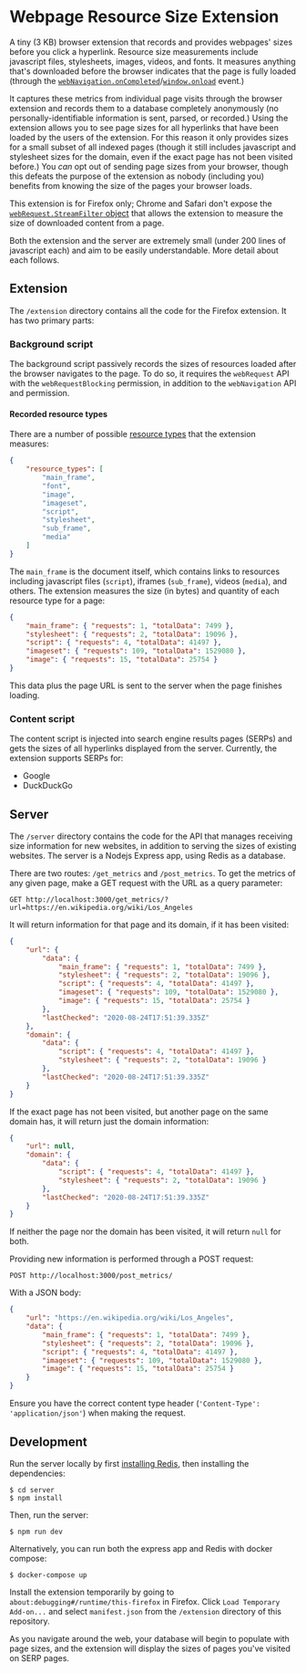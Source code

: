 # Webpage Resource Size Extension

A tiny (3 KB) browser extension that records and provides webpages' sizes before you click a hyperlink. Resource size measurements include javascript files, stylesheets, images, videos, and fonts. It measures anything that's downloaded before the browser indicates that the page is fully loaded (through the [`webNavigation.onCompleted`](https://developer.mozilla.org/en-US/docs/Mozilla/Add-ons/WebExtensions/API/webNavigation/onCompleted)/[`window.onload`](https://developer.mozilla.org/en-US/docs/Web/API/Window/load_event) event.)

It captures these metrics from individual page visits through the browser extension and records them to a database completely anonymously (no personally-identifiable information is sent, parsed, or recorded.) Using the extension allows you to see page sizes for all hyperlinks that have been loaded by the users of the extension. For this reason it only provides sizes for a small subset of all indexed pages (though it still includes javascript and stylesheet sizes for the domain, even if the exact page has not been visited before.) You _can_ opt out of sending page sizes from your browser, though this defeats the purpose of the extension as nobody (including you) benefits from knowing the size of the pages your browser loads.

This extension is for Firefox only; Chrome and Safari don't expose the [`webRequest.StreamFilter` object](https://developer.mozilla.org/en-US/docs/Mozilla/Add-ons/WebExtensions/API/webRequest/StreamFilter) that allows the extension to measure the size of downloaded content from a page.

Both the extension and the server are extremely small (under 200 lines of javascript each) and aim to be easily understandable. More detail about each follows.

## Extension

The `/extension` directory contains all the code for the Firefox extension. It has two primary parts:

### Background script

The background script passively records the sizes of resources loaded after the browser navigates to the page. To do so, it requires the `webRequest` API with the `webRequestBlocking` permission, in addition to the `webNavigation` API and permission.

#### Recorded resource types

There are a number of possible [resource types](https://developer.mozilla.org/en-US/docs/Mozilla/Add-ons/WebExtensions/API/webRequest/ResourceType) that the extension measures:

```json
{
	"resource_types": [
		"main_frame",
		"font",
		"image",
		"imageset",
		"script",
		"stylesheet",
		"sub_frame",
		"media"
	]
}
```

The `main_frame` is the document itself, which contains links to resources including javascript files (`script`), iframes (`sub_frame`), videos (`media`), and others. The extension measures the size (in bytes) and quantity of each resource type for a page:

```json
{
	"main_frame": { "requests": 1, "totalData": 7499 },
	"stylesheet": { "requests": 2, "totalData": 19096 },
	"script": { "requests": 4, "totalData": 41497 },
	"imageset": { "requests": 109, "totalData": 1529080 },
	"image": { "requests": 15, "totalData": 25754 }
}
```

This data plus the page URL is sent to the server when the page finishes loading.

### Content script

The content script is injected into search engine results pages (SERPs) and gets the sizes of all hyperlinks displayed from the server. Currently, the extension supports SERPs for:

-   Google
-   DuckDuckGo

## Server

The `/server` directory contains the code for the API that manages receiving size information for new websites, in addition to serving the sizes of existing websites. The server is a Nodejs Express app, using Redis as a database.

There are two routes: `/get_metrics` and `/post_metrics`. To get the metrics of any given page, make a GET request with the URL as a query parameter:

```
GET http://localhost:3000/get_metrics/?url=https://en.wikipedia.org/wiki/Los_Angeles
```

It will return information for that page and its domain, if it has been visited:

```json
{
	"url": {
		"data": {
			"main_frame": { "requests": 1, "totalData": 7499 },
			"stylesheet": { "requests": 2, "totalData": 19096 },
			"script": { "requests": 4, "totalData": 41497 },
			"imageset": { "requests": 109, "totalData": 1529080 },
			"image": { "requests": 15, "totalData": 25754 }
		},
		"lastChecked": "2020-08-24T17:51:39.335Z"
	},
	"domain": {
		"data": {
			"script": { "requests": 4, "totalData": 41497 },
			"stylesheet": { "requests": 2, "totalData": 19096 }
		},
		"lastChecked": "2020-08-24T17:51:39.335Z"
	}
}
```

If the exact page has not been visited, but another page on the same domain has, it will return just the domain information:

```json
{
	"url": null,
	"domain": {
		"data": {
			"script": { "requests": 4, "totalData": 41497 },
			"stylesheet": { "requests": 2, "totalData": 19096 }
		},
		"lastChecked": "2020-08-24T17:51:39.335Z"
	}
}
```

If neither the page nor the domain has been visited, it will return `null` for both.

Providing new information is performed through a POST request:

```
POST http://localhost:3000/post_metrics/
```

With a JSON body:

```json
{
	"url": "https://en.wikipedia.org/wiki/Los_Angeles",
	"data": {
		"main_frame": { "requests": 1, "totalData": 7499 },
		"stylesheet": { "requests": 2, "totalData": 19096 },
		"script": { "requests": 4, "totalData": 41497 },
		"imageset": { "requests": 109, "totalData": 1529080 },
		"image": { "requests": 15, "totalData": 25754 }
	}
}
```

Ensure you have the correct content type header (`'Content-Type': 'application/json'`) when making the request.

## Development

Run the server locally by first [installing Redis](https://redis.io/topics/quickstart), then installing the dependencies:

```
$ cd server
$ npm install
```

Then, run the server:

```
$ npm run dev
```

Alternatively, you can run both the express app and Redis with docker compose:

```
$ docker-compose up
```

Install the extension temporarily by going to `about:debugging#/runtime/this-firefox` in Firefox. Click `Load Temporary Add-on...` and select `manifest.json` from the `/extension` directory of this repository.

As you navigate around the web, your database will begin to populate with page sizes, and the extension will display the sizes of pages you've visited on SERP pages.
